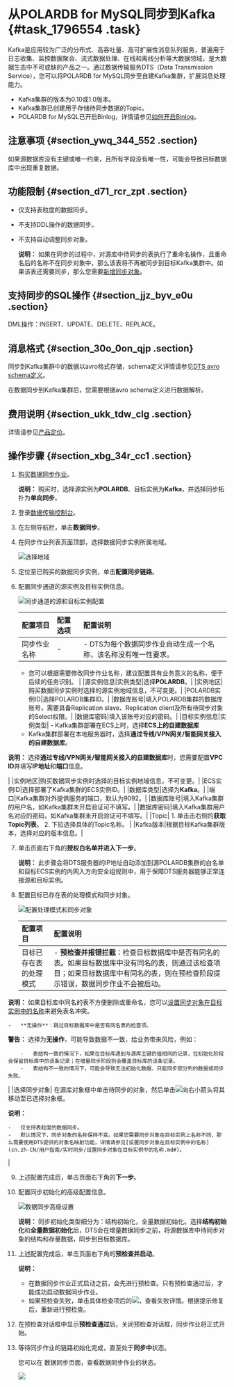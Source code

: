 # 从POLARDB for MySQL同步到Kafka {#task_1796554 .task}

Kafka是应用较为广泛的分布式、高吞吐量、高可扩展性消息队列服务，普遍用于日志收集、监控数据聚合、流式数据处理、在线和离线分析等大数据领域，是大数据生态中不可或缺的产品之一。通过数据传输服务DTS（Data Transmission Service），您可以将POLARDB for MySQL同步至自建Kafka集群，扩展消息处理能力。

-   Kafka集群的版本为0.10或1.0版本。
-   Kafka集群已创建用于存储待同步数据的Topic。
-   POLARDB for MySQL已开启Binlog，详情请参见[如何开启Binlog](https://help.aliyun.com/document_detail/113546.html)。

## 注意事项 {#section_ywq_344_552 .section}

如果源数据库没有主键或唯一约束，且所有字段没有唯一性，可能会导致目标数据库中出现重复数据。

## 功能限制 {#section_d71_rcr_zpt .section}

-   仅支持表粒度的数据同步。
-   不支持DDL操作的数据同步。
-   不支持自动调整同步对象。

    **说明：** 如果在同步的过程中，对源库中待同步的表执行了重命名操作，且重命名后的名称不在同步对象中，那么该表将不再被同步到目标Kafka集群中。如果该表还需要同步，那么您需要[新增同步对象](cn.zh-CN/用户指南/实时同步/新增同步对象.md#)。


## 支持同步的SQL操作 {#section_jjz_byv_e0u .section}

DML操作：INSERT、UPDATE、DELETE、REPLACE。

## 消息格式 {#section_30o_0on_qjp .section}

同步到Kafka集群中的数据以avro格式存储，schema定义详情请参见[DTS avro schema定义](https://github.com/LioRoger/subscribe_example/tree/master/avro)。

在数据同步到Kafka集群后，您需要根据avro schema定义进行数据解析。

## 费用说明 {#section_ukk_tdw_clg .section}

详情请参见[产品定价](../../../../cn.zh-CN/产品定价/产品定价.md#)。

## 操作步骤 {#section_xbg_34r_cc1 .section}

1.  [购买数据同步作业](../../../../cn.zh-CN/快速入门/购买流程.md#section_39h_fto_gdl)。 

    **说明：** 购买时，选择源实例为**POLARDB**、目标实例为**Kafka**，并选择同步拓扑为**单向同步**。

2.  登录[数据传输控制台](https://dts.console.aliyun.com/)。
3.  在左侧导航栏，单击**数据同步**。
4.  在同步作业列表页面顶部，选择数据同步实例所属地域。 

    ![选择地域](http://static-aliyun-doc.oss-cn-hangzhou.aliyuncs.com/assets/img/776198/156750318350604_zh-CN.png)

5.  定位至已购买的数据同步实例，单击**配置同步链路**。
6.  配置同步通道的源实例及目标实例信息。 

    ![同步通道的源和目标实例配置](http://static-aliyun-doc.oss-cn-hangzhou.aliyuncs.com/assets/img/1422621/156750318357788_zh-CN.png)

    |配置项目|配置选项|配置说明|
    |:---|:---|:---|
    |同步作业名称|-|     -   DTS为每个数据同步作业自动生成一个名称，该名称没有唯一性要求。
    -   您可以根据需要修改同步作业名称，建议配置具有业务意义的名称，便于后续的任务识别。
 |
    |源实例信息|实例类型|选择**POLARDB**。|
    |实例地区|购买数据同步实例时选择的源实例地域信息，不可变更。|
    |POLARDB实例ID|选择POLARDB集群ID。|
    |数据库账号|填入POLARDB集群的数据库账号，需要具备Replication slave、Replication client及所有待同步对象的Select权限。|
    |数据库密码|填入该账号对应的密码。|
    |目标实例信息|实例类型|     -   Kafka集群部署在ECS上时，选择**ECS上的自建数据库**
    -   Kafka集群部署在本地服务器时，选择**通过专线/VPN网关/智能网关接入的自建数据库**。

**说明：** 选择**通过专线/VPN网关/智能网关接入的自建数据库**时，您需要配置**VPC ID**并填写**IP地址**和**端口**信息。

 |
    |实例地区|购买数据同步实例时选择的目标实例地域信息，不可变更。|
    |ECS实例ID|选择部署了Kafka集群的ECS实例ID。|
    |数据库类型|选择为**Kafka**。|
    |端口|Kafka集群对外提供服务的端口，默认为9092。|
    |数据库账号|填入Kafka集群的用户名，如Kafka集群未开启验证可不填写。|
    |数据库密码|填入Kafka集群用户名对应的密码，如Kafka集群未开启验证可不填写。|
    |Topic|     1.  单击击右侧的**获取Topic列表**。
    2.  下拉选择具体的Topic名称。
 |
    |Kafka版本|根据目标Kafka集群版本，选择对应的版本信息。|

7.  单击页面右下角的**授权白名单并进入下一步**。 

    **说明：** 此步骤会将DTS服务器的IP地址自动添加到源POLARDB集群的白名单和目标ECS实例的内网入方向安全组规则中，用于保障DTS服务器能够正常连接源和目标实例。

8.  配置目标已存在表的处理模式和同步对象。 

    ![配置处理模式和同步对象](http://static-aliyun-doc.oss-cn-hangzhou.aliyuncs.com/assets/img/1422621/156750318356635_zh-CN.png)

    |配置项目|配置说明|
    |:---|:---|
    |目标已存在表的处理模式|     -   **预检查并报错拦截**：检查目标数据库中是否有同名的表。如果目标数据库中没有同名的表，则通过该检查项目；如果目标数据库中有同名的表，则在预检查阶段提示错误，数据同步作业不会被启动。

**说明：** 如果目标库中同名的表不方便删除或重命名，您可以[设置同步对象在目标实例中的名称](cn.zh-CN/用户指南/实时同步/设置同步对象在目标实例中的名称.md#)来避免表名冲突。

    -   **无操作**：跳过目标数据库中是否有同名表的检查项。

**警告：** 选择为**无操作**，可能导致数据不一致，给业务带来风险，例如：

        -   表结构一致的情况下，如果在目标库遇到与源库主键的值相同的记录，在初始化阶段会保留目标库中的该条记录；在增量同步阶段则会覆盖目标库的该条记录。
        -   表结构不一致的情况下，可能会导致无法初始化数据、只能同步部分列的数据或同步失败。
 |
    |选择同步对象| 在源库对象框中单击待同步的对象，然后单击![向右小箭头](http://static-aliyun-doc.oss-cn-hangzhou.aliyuncs.com/assets/img/79929/156750318340698_zh-CN.png)将其移动至已选择对象框。

 **说明：** 

    -   仅支持表粒度的数据同步。
    -   默认情况下，同步对象的名称保持不变。如果您需要同步对象在目标实例上名称不同，那么需要使用DTS提供的对象名映射功能，详情请参见[设置同步对象在目标实例中的名称](cn.zh-CN/用户指南/实时同步/设置同步对象在目标实例中的名称.md#)。
 |

9.  上述配置完成后，单击页面右下角的**下一步**。
10. 配置同步初始化的高级配置信息。 

    ![数据同步高级设置](http://static-aliyun-doc.oss-cn-hangzhou.aliyuncs.com/assets/img/17125/156750318341055_zh-CN.png)

    **说明：** 同步初始化类型细分为：结构初始化，全量数据初始化。选择**结构初始化**和**全量数据初始化**后，DTS会在增量数据同步之前，将源数据库中待同步对象的结构和存量数据，同步到目标数据库。

11. 上述配置完成后，单击页面右下角的**预检查并启动**。 

    **说明：** 

    -   在数据同步作业正式启动之前，会先进行预检查。只有预检查通过后，才能成功启动数据同步作业。
    -   如果预检查失败，单击具体检查项后的![](http://static-aliyun-doc.oss-cn-hangzhou.aliyuncs.com/assets/img/17095/156750318347468_zh-CN.png)，查看失败详情。根据提示修复后，重新进行预检查。
12. 在预检查对话框中显示**预检查通过**后，关闭预检查对话框，同步作业将正式开始。
13. 等待同步作业的链路初始化完成，直至处于**同步中**状态。 

    您可以在 数据同步页面，查看数据同步作业的状态。

    ![](http://static-aliyun-doc.oss-cn-hangzhou.aliyuncs.com/assets/img/17125/156750318341059_zh-CN.png)


